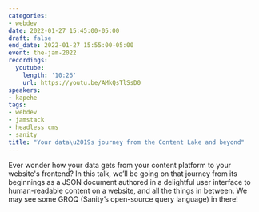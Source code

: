 ```yaml
---
categories:
- webdev
date: 2022-01-27 15:45:00-05:00
draft: false
end_date: 2022-01-27 15:55:00-05:00
event: the-jam-2022
recordings:
  youtube:
    length: '10:26'
    url: https://youtu.be/AMkQsTlSsD0
speakers:
- kapehe
tags:
- webdev
- jamstack
- headless cms
- sanity
title: "Your data\u2019s journey from the Content Lake and beyond"
---
```



Ever wonder how your data gets from your content platform to your website's frontend? In this talk, we’ll be going on that journey from its beginnings as a JSON document authored in a delightful user interface to human-readable content on a website, and all the things in between. We may see some GROQ (Sanity’s open-source query language) in there!
